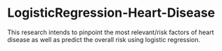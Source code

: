 # LogisticRegression-Heart-Disease
 This research intends to pinpoint the most relevant/risk factors of heart disease as well as predict the overall risk using logistic regression.
